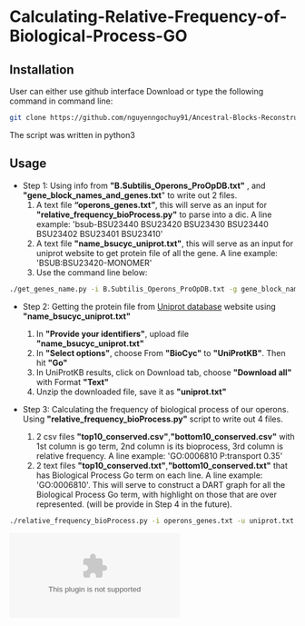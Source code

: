 # Calculating-Relative-Frequency-of-Biological-Process-GO
## Installation 
User can either use github interface Download or type the following command in command line:
```bash
git clone https://github.com/nguyenngochuy91/Ancestral-Blocks-Reconstruction
```
The script was written in python3


## Usage
* Step 1: Using info from **"B.Subtilis_Operons_ProOpDB.txt"** , and **"gene_block_names_and_genes.txt**" to write out 2 files.
  1. A text file **“operons_genes.txt”**, this will serve as an input for **"relative_frequency_bioProcess.py"** to parse into a dic. A line example: 'bsub-BSU23440	BSU23420	BSU23430	BSU23440	BSU23402	BSU23401	BSU23410'
  2. A text file **"name_bsucyc_uniprot.txt"**, this will serve as an input for uniprot website to get protein file of all the gene. A line example: 'BSUB:BSU23420-MONOMER'
  3. Use the command line below: 
```bash
./get_genes_name.py -i B.Subtilis_Operons_ProOpDB.txt -g gene_block_names_and_genes.txt -o operons_genes.txt -n name_bsucyc_uniprot.txt
```
* Step 2: Getting the protein file from [Uniprot database](http://www.uniprot.org/uploadlists/) website using **"name_bsucyc_uniprot.txt"**
  1. In **"Provide your identifiers"**, upload file **"name_bsucyc_uniprot.txt"** 
  2. In **"Select options"**, choose From **"BioCyc"** to **"UniProtKB"**. Then hit **"Go"**
  3. In UniProtKB results, click on Download tab, choose **"Download all"** with Format **"Text"**
  4. Unzip the downloaded file, save it as **"uniprot.txt"**

* Step 3: Calculating the frequency of biological process of our operons. Using **"relative_frequency_bioProcess.py"** script to write out 4 files.
  1. 2 csv files **"top10_conserved.csv"**,**"bottom10_conserved.csv"** with 1st column is go term, 2nd column is its bioprocess, 3rd column is relative frequency. A line example: 'GO:0006810	P:transport	0.35'
  2. 2 text files **"top10_conserved.txt"**,**"bottom10_conserved.txt"** that has Biological Process Go term on each line. A line example: 'GO:0006810'. This will serve to construct a DART graph for all the Biological Process Go term, with highlight on those that are over represented. (will be provide in Step 4 in the future).
```bash
./relative_frequency_bioProcess.py -i operons_genes.txt -u uniprot.txt -s conservedOperonsSorted.txt 
```
![top10_conserved.csv](https://github.com/nguyenngochuy91/Calculating-Relative-Frequency-of-Biological-Process-GO/blob/master/image/top10_conserved.csv)
